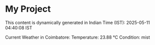 # My Project

This content is dynamically generated in Indian Time (IST): 2025-05-11 04:40:08 IST


Current Weather in Coimbatore:
Temperature: 23.88 °C
Condition: mist
